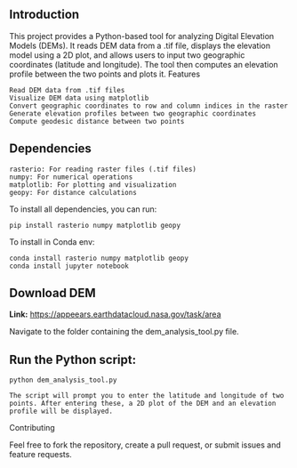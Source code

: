 ## Introduction

This project provides a Python-based tool for analyzing Digital Elevation Models (DEMs). It reads DEM data from a .tif file, displays the elevation model using a 2D plot, and allows users to input two geographic coordinates (latitude and longitude). The tool then computes an elevation profile between the two points and plots it.
Features

    Read DEM data from .tif files
    Visualize DEM data using matplotlib
    Convert geographic coordinates to row and column indices in the raster
    Generate elevation profiles between two geographic coordinates
    Compute geodesic distance between two points

## Dependencies

    rasterio: For reading raster files (.tif files)
    numpy: For numerical operations
    matplotlib: For plotting and visualization
    geopy: For distance calculations

To install all dependencies, you can run:

    pip install rasterio numpy matplotlib geopy

To install in Conda env: 

    conda install rasterio numpy matplotlib geopy
    conda install jupyter notebook

## Download DEM
**Link:** 
https://appeears.earthdatacloud.nasa.gov/task/area

Navigate to the folder containing the dem_analysis_tool.py file.

## Run the Python script:

    python dem_analysis_tool.py

    The script will prompt you to enter the latitude and longitude of two points. After entering these, a 2D plot of the DEM and an elevation profile will be displayed.

Contributing

Feel free to fork the repository, create a pull request, or submit issues and feature requests.
